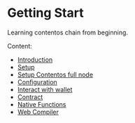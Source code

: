 # Getting Start

Learning contentos chain from beginning.

Content:

* [Introduction](/en-us/tutorial/introduction.md)
* [Setup](/en-us/tutorial/setup.md)
* [Setup Contentos full node](/en-us/tutorial/fullnode.md)
* [Configuration](/en-us/tutorial/concept.md)
* [Interact with wallet](/en-us/tutorial/wallet.md)
* [Contract](/en-us/tutorial/smart_contract.md)
* [Native Functions](/en-us/tutorial/native_functions.md)
* [Web Compiler](/en-us/tutorial/web_compiler.md)